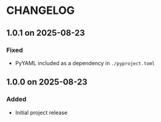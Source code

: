 # CHANGELOG

## 1.0.1 on 2025-08-23

### Fixed

- PyYAML included as a dependency in `./pyproject.toml`

## 1.0.0 on 2025-08-23

### Added

- Initial project release
